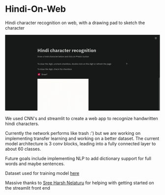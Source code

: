 # Hindi-On-Web
Hindi character recognition on web, with a drawing pad to sketch the character

![Hindi Character Recognition on Sketchpad Demo](readme.gif)

We used CNN's and streamlit to create a web app to recognize handwritten hindi characters.

Currently the network performs like trash :') but we are working on implementing transfer learning and working on a better dataset.
The current model architecture is 3 conv blocks, leading into a fully connected layer to about 60 classes.

Future goals include implementing NLP to add dictionary support for full words and maybe sentences.

Dataset used for training model [here](https://www.kaggle.com/ashokpant/devanagari-character-dataset/version/1)

Massive thanks to [Sree Harsh Nelaturu](https://github.com/SreeHarshaNelaturu) for helping with getting started on the streamlit front end
